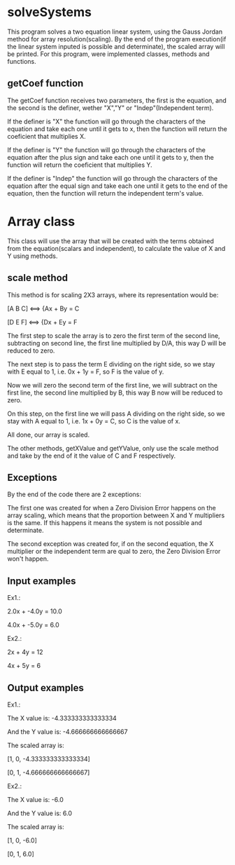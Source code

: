 # solveSystems

This program solves a two equation linear system, using the Gauss Jordan method for array resolution(scaling). By the end of the program execution(if the linear system inputed is possible and determinate), the scaled array will be printed. For this program, were implemented classes, methods and functions.

## getCoef function
The getCoef function receives two parameters, the first is the equation, and the second is the definer, wether "X","Y" or "Indep"(Independent term).

If the definer is "X" the function will go through the characters of the equation and take each one until it gets to x, then the function will return the coeficient that multiplies X.

If the definer is "Y" the function will go through the characters of the equation after the plus sign and take each one until it gets to y, then the function will return the coeficient that multiplies Y.

If the definer is "Indep" the function will go through the characters of the equation after the equal sign and take each one until it gets to the end of the equation, then the function will return the independent term's value.

# Array class
This class will use the array that will be created with the terms obtained from the equation(scalars and independent), to calculate the value of X and Y using methods.

## scale method
This method is for scaling 2X3 arrays, where its representation would be:

[A B C] <==> {Ax + By = C

[D E F] <==> {Dx + Ey = F

The first step to scale the array is to zero the first term of the second line, subtracting on second line, the first line multiplied by D/A, this way D will be reduced to zero.

The next step is to pass the term E dividing on the right side, so we stay with E equal to 1, i.e. 0x + 1y = F, so F is the value of y.

Now we will zero the second term of the first line, we will subtract on the first line, the second line multiplied by B, this way B now will be reduced to zero.

On this step, on the first line we will pass A dividing on the right side, so we stay with A equal to 1, i.e. 1x + 0y = C, so C is the value of x.

All done, our array is scaled.

The other methods, getXValue and getYValue, only use the scale method and take by the end of it the value of C and F respectively.

## Exceptions
By the end of the code there are 2 exceptions:

The first one was created for when a Zero Division Error happens on the array scaling, which means that the proportion between X and Y multipliers is the same. If this happens it means the system is not possible and determinate. 

The second exception was created for, if on the second equation, the X multiplier or the independent term are qual to zero, the Zero Division Error won't happen.


## Input examples
Ex1.:

2.0x + -4.0y = 10.0

4.0x + -5.0y = 6.0

Ex2.:

2x + 4y = 12

4x + 5y = 6

## Output examples
Ex1.:

The X value is: -4.333333333333334 

And the Y value is: -4.666666666666667

The scaled array is:

[1, 0, -4.333333333333334] 

[0, 1, -4.666666666666667]

Ex2.:

The X value is: -6.0 

And the Y value is: 6.0

The scaled array is:

[1, 0, -6.0] 

[0, 1, 6.0]
